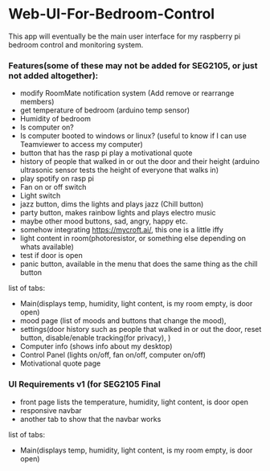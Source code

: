# Web-UI-For-Bedroom-Control
This app will eventually be the main user interface for my raspberry pi bedroom control and monitoring system. 

### Features(some of these may not be added for SEG2105, or just not added altogether):
- modify RoomMate notification system (Add remove or rearrange members)
- get temperature of bedroom (arduino temp sensor)
- Humidity of bedroom
- Is computer on?
- Is computer booted to windows or linux? (useful to know if I can use Teamviewer to access my computer)
- button that has the rasp pi play a motivational quote
- history of people that walked in or out the door and their height (arduino ultrasonic sensor tests the height of everyone that walks in)
- play spotify on rasp pi
- Fan on or off switch
- Light switch
- jazz button, dims the lights and plays jazz (Chill button)
- party button, makes rainbow lights and plays electro music
- maybe other mood buttons, sad, angry, happy etc. 
- somehow integrating https://mycroft.ai/, this one is a little iffy
- light content in room(photoresistor, or something else depending on whats available)
- test if door is open
- panic button, available in the menu that does the same thing as the chill button

list of tabs:
- Main(displays temp, humidity, light content, is my room empty, is door open) 
- mood page (list of moods and buttons that change the mood), 
- settings(door history such as people that walked in or out the door, reset button, disable/enable tracking(for privacy), )
- Computer info (shows info about my desktop)
- Control Panel (lights on/off, fan on/off, computer on/off)
- Motivational quote page

### UI Requirements v1 (for SEG2105 Final
- front page lists the temperature, humidity, light content, is door open
- responsive navbar
- another tab to show that the navbar works

list of tabs:
- Main(displays temp, humidity, light content, is my room empty, is door open) 




